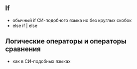 ## If
- обычный if СИ-подобного языка но без круглых скобок
- else if | else 

## Логические операторы и операторы сравнения
- как в СИ-подобных языках
